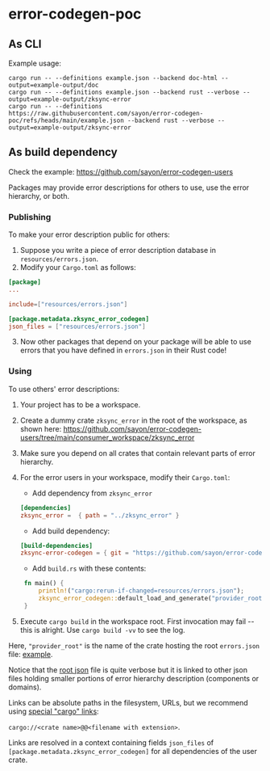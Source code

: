 # error-codegen-poc

## As CLI
Example usage:


``` shell
cargo run -- --definitions example.json --backend doc-html --output=example-output/doc
cargo run -- --definitions example.json --backend rust --verbose --output=example-output/zksync-error
cargo run -- --definitions https://raw.githubusercontent.com/sayon/error-codegen-poc/refs/heads/main/example.json --backend rust --verbose --output=example-output/zksync-error
```


## As build dependency

Check the example: https://github.com/sayon/error-codegen-users

Packages may provide error descriptions for others to use, use the error hierarchy, or both.

### Publishing
To make your error description public for others:

1. Suppose you write a piece of error description database in `resources/errors.json`.
2. Modify your `Cargo.toml` as follows:


```toml
[package]
...

include=["resources/errors.json"]

[package.metadata.zksync_error_codegen]
json_files = ["resources/errors.json"]

```

3. Now other packages that depend on your package will be able to use errors that you have defined in `errors.json` in their Rust code!



### Using

To use others' error descriptions:

1. Your project has to be a workspace.
2. Create a dummy crate `zksync_error` in the root of the workspace, as shown here: https://github.com/sayon/error-codegen-users/tree/main/consumer_workspace/zksync_error
3. Make sure you depend on all crates that contain relevant parts of error hierarchy.
4. For the error users in your workspace, modify their `Cargo.toml`:
   - Add dependency from `zksync_error` 

    ```toml
    [dependencies]
    zksync_error =  { path = "../zksync_error" }
    ```
   - Add build dependency:

    ```toml
    [build-dependencies]
    zksync-error-codegen = { git = "https://github.com/sayon/error-codegen-poc", branch = "cargo-dep-control" }
    ```
   - Add `build.rs` with these contents:

   ``` rust
    fn main() {
        println!("cargo:rerun-if-changed=resources/errors.json");
        zksync_error_codegen::default_load_and_generate("provider_root")
    }
   ```
5. Execute `cargo build` in the workspace root. First invocation may fail -- this is alright. Use `cargo build -vv` to see the log.

Here, `"provider_root"` is the name of the crate hosting the root `errors.json` file: [example](https://github.com/sayon/error-codegen-users/tree/main/provider_root).

Notice that the [root json](https://github.com/sayon/error-codegen-users/blob/main/provider_root/resources/errors.json) file is quite verbose but it is linked to other json files holding smaller portions of error hierarchy description (components or domains).

Links can be absolute paths in the filesystem, URLs, but we recommend using [special "cargo" links](https://github.com/sayon/error-codegen-users/blob/a44478f3b146f5f9da6b4e1f117f30eafd3c78dd/provider_root/resources/errors.json#L162):

`cargo://<crate name>@@<filename with extension>`.

Links are resolved in a context containing fields `json_files` of `[package.metadata.zksync_error_codegen]` for all dependencies of the user crate.
